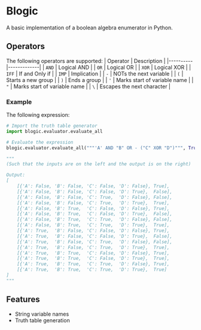 # Blogic
A basic implementation of a boolean algebra enumerator in Python.

## Operators
The following operators are supported:
| Operator | Description |
|----------|-------------|
| `AND`    | Logical AND |
| `OR`     | Logical OR  |
| `XOR`    | Logical XOR |
| `IFF`    | If and Only if |
| `IMP`    | Implication  |
| `-`    | NOTs the next variable |
| `(`      | Starts a new group |
| `)`      | Ends a group |
| `'`      | Marks start of variable name |
| `"`      | Marks start of variable name |
| `\`     | Escapes the next character |

### Example
The following expression:
```python
# Import the truth table generator
import blogic.evaluator.evaluate_all

# Evaluate the expression
blogic.evaluator.evaluate_all("""'A' AND "B" OR - ("C" XOR "D")""", True)

"""
(Such that the inputs are on the left and the output is on the right)

Output:
[
    [{'A': False, 'B': False, 'C': False, 'D': False}, True],
    [{'A': False, 'B': False, 'C': False, 'D': True},  False],
    [{'A': False, 'B': False, 'C': True,  'D': False}, False],
    [{'A': False, 'B': False, 'C': True,  'D': True},  True],
    [{'A': False, 'B': True,  'C': False, 'D': False}, True],
    [{'A': False, 'B': True,  'C': False, 'D': True},  False],
    [{'A': False, 'B': True,  'C': True,  'D': False}, False],
    [{'A': False, 'B': True,  'C': True,  'D': True},  True],
    [{'A': True,  'B': False, 'C': False, 'D': False}, True],
    [{'A': True,  'B': False, 'C': False, 'D': True},  False],
    [{'A': True,  'B': False, 'C': True,  'D': False}, False],
    [{'A': True,  'B': False, 'C': True,  'D': True},  True],
    [{'A': True,  'B': True,  'C': False, 'D': False}, True],
    [{'A': True,  'B': True,  'C': False, 'D': True},  True],
    [{'A': True,  'B': True,  'C': True,  'D': False}, True],
    [{'A': True,  'B': True,  'C': True,  'D': True},  True]
]
"""

``` 

## Features
- String variable names
- Truth table generation
